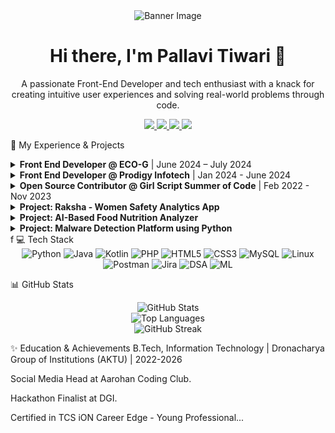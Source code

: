 <div align="center">

<!-- You can replace this with a custom banner image -->

<img src="https://www.google.com/search?q=https://placehold.co/1200x300/000000/FFFFFF%3Ftext%3DPallavi%2BTiwari" alt="Banner Image"/>

<h1>Hi there, I'm Pallavi Tiwari 👋</h1>

<p>A passionate Front-End Developer and tech enthusiast with a knack for creating intuitive user experiences and solving real-world problems through code.</p>

<div>
<a href="[https://www.linkedin.com/in/pallavi-tiwari-414ba4252/](https://www.linkedin.com/in/pallavi-tiwari-414ba4252/)" target="_blank">
<img src="https://www.google.com/search?q=https://img.shields.io/badge/linkedin-%25230077B5.svg%3F%26style%3Dfor-the-badge%26logo%3Dlinkedin%26logoColor%3Dwhite" />
</a>
<a href="https://www.google.com/search?q=https://leetcode.com/your-leetcode-profile/" target="_blank">
<img src="https://www.google.com/search?q=https://img.shields.io/badge/leetcode-FFA116%3Fstyle%3Dfor-the-badge%26logo%3Dleetcode%26logoColor%3Dblack" />
</a>
<a href="https://www.google.com/search?q=https://github.com/your-github-profile" target="_blank">
<img src="https://www.google.com/search?q=https://img.shields.io/badge/github-%2523121011.svg%3F%26style%3Dfor-the-badge%26logo%3Dgithub%26logoColor%3Dwhite" />
</a>
<a href="mailto:pallavitiwarime2003@gmail.com">
<img src="https://www.google.com/search?q=https://img.shields.io/badge/gmail-%2523D14836.svg%3F%26style%3Dfor-the-badge%26logo%3Dgmail%26logoColor%3Dwhite" />
</a>
</div>

</div>

🚀 My Experience & Projects
<details>
<summary><strong>Front End Developer @ ECO-G</strong> | June 2024 – July 2024</summary>
<br/>
<ul>
<li>Developed and managed websites with comprehensive step-by-step documentation.</li>
<li>Collaborated with a multi-domain team, gaining exposure to Back-End technologies and AWS.</li>
</ul>
</details>

<details>
<summary><strong>Front End Developer @ Prodigy Infotech</strong> | Jan 2024 - June 2024</summary>
<br/>
<ul>
<li>Contributed to a live project, showcasing strong UI/UX design skills as an Assistant Lead.</li>
<li>Demonstrated technical proficiency in front-end development and leadership as the Data Collector Team Lead.</li>
</ul>
</details>

<details>
<summary><strong>Open Source Contributor @ Girl Script Summer of Code</strong> | Feb 2022 - Nov 2023</summary>
<br/>
<ul>
<li>Actively contributed to global open-source projects.</li>
<li>Designed and developed major features for the 'Funschooling' online store. <a href="https://funschooling.in/">Website</a></li>
</ul>
</details>

<details>
<summary><strong>Project: Raksha - Women Safety Analytics App</strong></summary>
<br/>
<img src="https://www.google.com/search?q=https://placehold.co/600x300/3498db/ffffff%3Ftext%3DRaksha%2BApp%2BUI" alt="Raksha App"/>
<ul>
<li>A data-driven platform designed to enhance women’s safety through real-time monitoring, predictive analytics, and location-based insights. Features include high-risk zone identification, threat alerts, safer route recommendations, and emergency SOS functionality.</li>
</ul>
</details>

<details>
<summary><strong>Project: AI-Based Food Nutrition Analyzer</strong></summary>
<br/>
<img src="https://www.google.com/search?q=https://placehold.co/600x300/2ecc71/ffffff%3Ftext%3DAI%2BNutrition%2BAnalyzer" alt="AI Food Nutrition Analyzer"/>
<ul>
<li>A smart nutrition analyzer using Agentic AI to autonomously process food images and text, delivering accurate nutritional insights and real-time health recommendations.</li>
</ul>
</details>

<details>
<summary><strong>Project: Malware Detection Platform using Python</strong></summary>
<br/>
<img src="https://www.google.com/search?q=https://placehold.co/600x300/e74c3c/ffffff%3Ftext%3DMalware%2BDetection%2BPlatform" alt="Malware Detection Platform"/>
<ul>
<li>A platform to detect malware hidden within image files and GIFs. Protects against threats where attackers embed harmful code inside common image formats.</li>
</ul>
</details>
f
💻 Tech Stack
<div align="center">
<img src="https://www.google.com/search?q=https://img.shields.io/badge/Python-3776AB%3Fstyle%3Dfor-the-badge%26logo%3Dpython%26logoColor%3Dwhite" alt="Python" />
<img src="https://img.shields.io/badge/Java-ED8B00?style=for-the-badge&logo=openjdk&logoColor=white" alt="Java" />
<img src="https://www.google.com/search?q=https://img.shields.io/badge/Kotlin-7F52FF%3Fstyle%3Dfor-the-badge%26logo%3Dkotlin%26logoColor%3Dwhite" alt="Kotlin" />
<img src="https://www.google.com/search?q=https://img.shields.io/badge/PHP-777BB4%3Fstyle%3Dfor-the-badge%26logo%3Dphp%26logoColor%3Dwhite" alt="PHP" />
<img src="https://www.google.com/search?q=https://img.shields.io/badge/HTML5-E34F26%3Fstyle%3Dfor-the-badge%26logo%3Dhtml5%26logoColor%3Dwhite" alt="HTML5" />
<img src="https://www.google.com/search?q=https://img.shields.io/badge/CSS3-1572B6%3Fstyle%3Dfor-the-badge%26logo%3Dcss3%26logoColor%3Dwhite" alt="CSS3" />
<img src="https://img.shields.io/badge/MySQL-4479A1?style=for-the-badge&logo=mysql&logoColor=white" alt="MySQL" />
<img src="https://img.shields.io/badge/Linux-FCC624?style=for-the-badge&logo=linux&logoColor=black" alt="Linux" />
<img src="https://www.google.com/search?q=https://img.shields.io/badge/Postman-FF6C37%3Fstyle%3Dfor-the-badge%26logo%3Dpostman%26logoColor%3Dwhite" alt="Postman" />
<img src="https://www.google.com/search?q=https://img.shields.io/badge/Jira-0052CC%3Fstyle%3Dfor-the-badge%26logo%3Djira%26logoColor%3Dwhite" alt="Jira" />
<img src="https://www.google.com/search?q=https://img.shields.io/badge/Data%2520Structures%2520%26%2520Algorithms-blue%3Fstyle%3Dfor-the-badge" alt="DSA" />
<img src="https://www.google.com/search?q=https://img.shields.io/badge/Machine%2520Learning-orange%3Fstyle%3Dfor-the-badge" alt="ML" />
</div>

📊 GitHub Stats
<div align="center">
<img src="https://www.google.com/search?q=https://github-readme-stats.vercel.app/api%3Fusername%3Dyour-github-username%26show_icons%3Dtrue%26theme%3Ddracula%26include_all_commits%3Dtrue%26count_private%3Dtrue" alt="GitHub Stats" />
<br/>
<img src="https://www.google.com/search?q=https://github-readme-stats.vercel.app/api/top-langs/%3Fusername%3Dyour-github-username%26layout%3Dcompact%26theme%3Ddracula" alt="Top Languages" />
<br/>
<img src="https://www.google.com/search?q=https://github-readme-streak-stats.herokuapp.com/%3Fuser%3Dyour-github-username%26theme%3Ddracula" alt="GitHub Streak" />
</div>

✨ Education & Achievements
B.Tech, Information Technology | Dronacharya Group of Institutions (AKTU) | 2022-2026

Social Media Head at Aarohan Coding Club.

Hackathon Finalist at DGI.

Certified in TCS iON Career Edge - Young Professional...
